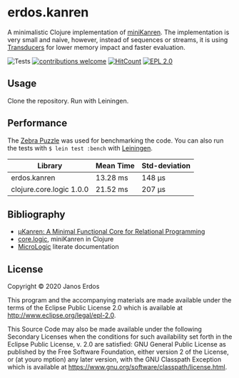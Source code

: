 # erdos.kanren

A minimalistic Clojure implementation of [miniKanren](http://minikanren.org/). The implementation is very small and naive, however, instead of sequences or streams, it is using [Transducers](https://clojure.org/reference/transducers) for lower memory impact and faster evaluation.

![Tests](https://github.com/erdos/erdos.kanren/workflows/Clojure/badge.svg)
[![contributions welcome](https://img.shields.io/badge/contributions-welcome-brightgreen.svg?style=flat)](https://github.com/erdos/stencil/issues)
[![HitCount](http://hits.dwyl.io/erdos/stencil.svg)](http://hits.dwyl.io/erdos/erdos.kanren)
[![EPL 2.0](https://img.shields.io/badge/License-EPL%202.0-red.svg)](https://www.eclipse.org/legal/epl-2.0/)

## Usage

Clone the repository. Run with Leiningen.

## Performance

The [Zebra Puzzle](https://en.wikipedia.org/wiki/Zebra_Puzzle) was used for benchmarking the code. You can also run the tests with `$ lein test :bench` with [Leiningen](https://leiningen.org/).

|    Library               | Mean Time | Std-deviation |
| ------------------------ | --------- | ------------- |
| erdos.kanren             | 13.28 ms  | 148 µs        |
| clojure.core.logic 1.0.0 | 21.52 ms  | 207 µs        |


## Bibliography

- [µKanren: A Minimal Functional Core for Relational Programming](http://webyrd.net/scheme-2013/papers/HemannMuKanren2013.pdf)
- [core.logic](https://github.com/clojure/core.logic), miniKanren in Clojure
- [MicroLogic](http://mullr.github.io/micrologic/literate.html) literate documentation

## License

Copyright © 2020 Janos Erdos

This program and the accompanying materials are made available under the
terms of the Eclipse Public License 2.0 which is available at
http://www.eclipse.org/legal/epl-2.0.

This Source Code may also be made available under the following Secondary
Licenses when the conditions for such availability set forth in the Eclipse
Public License, v. 2.0 are satisfied: GNU General Public License as published by
the Free Software Foundation, either version 2 of the License, or (at youro
mption) any later version, with the GNU Classpath Exception which is available
at https://www.gnu.org/software/classpath/license.html.
